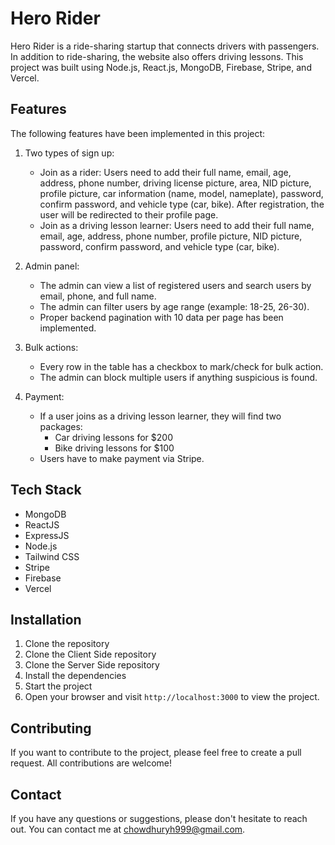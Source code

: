 # Hero Rider

Hero Rider is a ride-sharing startup that connects drivers with passengers. In addition to ride-sharing, the website also offers driving lessons. This project was built using Node.js, React.js, MongoDB, Firebase, Stripe, and Vercel.

## Features

The following features have been implemented in this project:

1. Two types of sign up:
    - Join as a rider: Users need to add their full name, email, age, address, phone number, driving license picture, area, NID picture, profile picture, car information (name, model, nameplate), password, confirm password, and vehicle type (car, bike). After registration, the user will be redirected to their profile page.
    - Join as a driving lesson learner: Users need to add their full name, email, age, address, phone number, profile picture, NID picture, password, confirm password, and vehicle type (car, bike).

2. Admin panel:
    - The admin can view a list of registered users and search users by email, phone, and full name.
    - The admin can filter users by age range (example: 18-25, 26-30).
    - Proper backend pagination with 10 data per page has been implemented.

3. Bulk actions:
    - Every row in the table has a checkbox to mark/check for bulk action.
    - The admin can block multiple users if anything suspicious is found.

4. Payment:
    - If a user joins as a driving lesson learner, they will find two packages: 
        - Car driving lessons for $200
        - Bike driving lessons for $100
    - Users have to make payment via Stripe.


## Tech Stack

- MongoDB
- ReactJS
- ExpressJS
- Node.js
- Tailwind CSS
- Stripe
- Firebase
- Vercel

## Installation
1. Clone the repository
2. Clone the Client Side repository
3. Clone the Server Side repository
4. Install the dependencies
5. Start the project
6. Open your browser and visit `http://localhost:3000` to view the project.

## Contributing

If you want to contribute to the project, please feel free to create a pull request. All contributions are welcome!

## Contact

If you have any questions or suggestions, please don't hesitate to reach out. You can contact me at chowdhuryh999@gmail.com.

